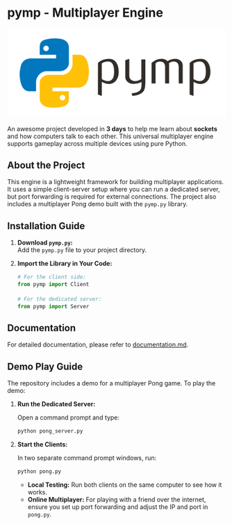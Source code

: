 # pymp - Multiplayer Engine

![multiplayer](https://raw.githubusercontent.com/catab60/pymp/refs/heads/main/logopymp.png)

An awesome project developed in **3 days** to help me learn about **sockets** and how computers talk to each other. This universal multiplayer engine supports gameplay across multiple devices using pure Python.



## About the Project

This engine is a lightweight framework for building multiplayer applications. It uses a simple client-server setup where you can run a dedicated server, but port forwarding is required for external connections. The project also includes a multiplayer Pong demo built with the `pymp.py` library.

## Installation Guide


1. **Download `pymp.py`:**  
   Add the `pymp.py` file to your project directory.

2. **Import the Library in Your Code:**

   ```python
   # For the client side:
   from pymp import Client
   
   # For the dedicated server:
   from pymp import Server
   ```


## Documentation

For detailed documentation, please refer to [documentation.md](documentation.md).

## Demo Play Guide

The repository includes a demo for a multiplayer Pong game. To play the demo:

1. **Run the Dedicated Server:**

   Open a command prompt and type:

   ```bash
   python pong_server.py
   ```

2. **Start the Clients:**

   In two separate command prompt windows, run:

   ```bash
   python pong.py
   ```

   - **Local Testing:** Run both clients on the same computer to see how it works.
   - **Online Multiplayer:** For playing with a friend over the internet, ensure you set up port forwarding and adjust the IP and port in `pong.py`.
